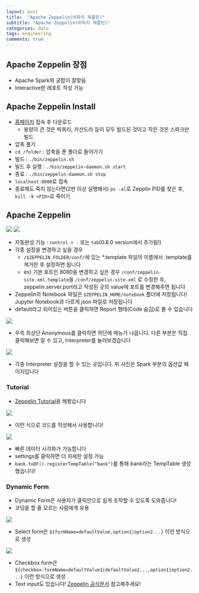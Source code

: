 ```yaml
---
layout: post
title:  "Apache Zeppelin(아파치 제플린)"
subtitle: "Apache Zeppelin(아파치 제플린)"
categories: data
tags: engineering
comments: true
---
```


## Apache Zeppelin 장점
- Apache Spark와 궁합이 잘맞음
- Interactive한 레포트 작성 가능

## Apache Zeppelin Install
- [홈페이지](https://zeppelin.apache.org/) 접속 후 다운로드
	- 용량이 큰 것은 빅쿼리, 카산드라 등이 모두 빌드된 것이고 작은 것은 스파크만 빌드
- 압축 풀기
- ```cd /folder``` : 압축을 푼 폴더로 들어가기
- 빌드 : ```./bin/zeppelin.sh```
- 빌드 후 실행 : ```./bin/zeppelin-daemon.sh start```
- 종료 : ```./bin/zeppelin-daemon.sh stop```
- ```localhost:8080```로 접속
- 종료해도 죽지 않는다면(2번 이상 실행해서) ```ps -al```로 Zepplin PID를 찾은 후, ```kill -9 <PID>```로 죽이기

## Apache Zeppelin
<img src="https://www.dropbox.com/s/h7sh5zm5djtgz4w/%EC%8A%A4%ED%81%AC%EB%A6%B0%EC%83%B7%202018-06-02%2015.00.09.png?raw=1">

<img src="https://www.dropbox.com/s/w5vwxcqcs57se0w/%EC%8A%A4%ED%81%AC%EB%A6%B0%EC%83%B7%202018-06-02%2016.17.08.png?raw=1">

- 자동완성 기능 : ```control + .``` 또는 ```tab```(0.8.0 version에서 추가됨!)
- 각종 설정을 변경하고 싶을 경우
	- ```/$ZEPPELIN_FOLDER/conf/```에 있는 *.template 파일의 이름에서 .template를 제거한 후 설정하면 됩니다
	- ex) 기본 포트인 8080을 변경하고 싶은 경우 ```/conf/zeppelin-site.xml.template```을 ```/conf/zeppelin-site.xml``` 로 수정한 후, zeppelin.server.port라고 작성된 곳의 value에 포트를 변경해주면 됩니다
- Zeppelin의 Notebook 파일은 ```$ZEPPELIN_HOME/notebook``` 폴더에 저장됩니다! Jupyter Notebook과 다르게 json 파일로 저장됩니다
- default라고 되어있는 버튼을 클릭하면 Report 형태(Code 숨김)로 볼 수 있습니다


<img src="https://www.dropbox.com/s/qgny154j547wi4o/%EC%8A%A4%ED%81%AC%EB%A6%B0%EC%83%B7%202018-06-03%2013.52.46.png?raw=1">

- 우측 최상단 Anonymous를 클릭하면 하단에 메뉴가 나옵니다. 다른 부분은 직접 클릭해보면 알 수 있고, Interpreter를 눌러보겠습니다

<img src="https://www.dropbox.com/s/adnemwoq48afcxz/%EC%8A%A4%ED%81%AC%EB%A6%B0%EC%83%B7%202018-06-03%2013.53.30.png?raw=1">

- 각종 Interpreter 설정을 할 수 있는 곳입니다. 위 사진은 Spark 부분의 옵션값 페이지입니다

### Tutorial
- [Zeppelin Tutorial](https://zeppelin.apache.org/docs/0.7.3/quickstart/tutorial.html#tutorial-with-local-file)을 해봤습니다

<img src="https://www.dropbox.com/s/txpbre864nrsibz/%EC%8A%A4%ED%81%AC%EB%A6%B0%EC%83%B7%202018-06-03%2014.20.20.png?raw=1">

- 이런 식으로 코드를 작성해서 사용합니다!

<img src="https://www.dropbox.com/s/q942roxo1e9zp8i/%EC%8A%A4%ED%81%AC%EB%A6%B0%EC%83%B7%202018-06-03%2014.21.12.png?raw=1">

- 빠른 데이터 시각화가 가능합니다
- settings를 클릭하면 더 자세한 설정 가능
- ```bank.toDF().registerTempTable("bank")```를 통해 bank라는 TempTable 생성했습니다!

### Dynamic Form
- Dynamic Form은 사용자가 클릭만으로 쉽게 조작할 수 있도록 도와줍니다!
- 코딩을 할 줄 모르는 사람에게 유용

<img src="https://www.dropbox.com/s/9ixvoju7gk1qsbp/%EC%8A%A4%ED%81%AC%EB%A6%B0%EC%83%B7%202018-06-03%2014.22.10.png?raw=1">

- Select form은 ```${formName=defaultValue,option1|option2...}``` 이런 방식으로 생성


<img src="https://www.dropbox.com/s/ea7afuwlkv0ansr/%EC%8A%A4%ED%81%AC%EB%A6%B0%EC%83%B7%202018-06-03%2014.23.54.png?raw=1">

- Checkbox form은 ```${checkbox:formName=defaultValue1|defaultValue2...,option1|option2...}``` 이런 방식으로 생성
- Text input도 있습니다! [Zeppelin 공식문서](https://zeppelin.apache.org/docs/0.7.3/manual/dynamicform.html) 참고해주세요!